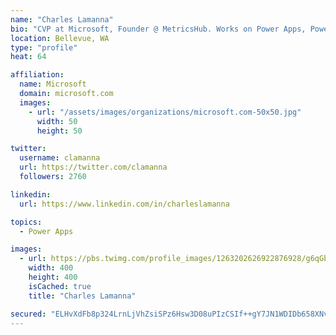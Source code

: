 ```yaml
---
name: "Charles Lamanna"
bio: "CVP at Microsoft, Founder @ MetricsHub. Works on Power Apps, Power Automate, Power Virtual Agent, Common Data Service and Dynamics 365."
location: Bellevue, WA
type: "profile"
heat: 64

affiliation:
  name: Microsoft
  domain: microsoft.com
  images:
    - url: "/assets/images/organizations/microsoft.com-50x50.jpg"
      width: 50
      height: 50

twitter:
  username: clamanna
  url: https://twitter.com/clamanna
  followers: 2760

linkedin:
  url: https://www.linkedin.com/in/charleslamanna

topics:
  - Power Apps

images:
  - url: https://pbs.twimg.com/profile_images/1263202626922876928/g6qGbHZ-_400x400.jpg
    width: 400
    height: 400
    isCached: true
    title: "Charles Lamanna"

secured: "ELHvXdFb8p324LrnLjVhZsiSPz6Hsw3D08uPIzCSIf++gY7JN1WDIDb658XNvBcKEipSs92DLOT4SdiZud4iMcVZ+V2oJEty5kzN9JS0GU45VwD0zqtgAzZ0S0sT9yFFhtI8yVuLRHn6cYQCEaE5WimZB0dINYcp+otfCfdgQDxPotonYIlQuxBXFMPIB/O3aQFAYYjQnNR6Utnr0azpLs6S8HTjXiOqbaM5QYTBsdngW/MQYhgdvMhMOJS2qBUqCIlRNvd973WAaIzvJqPqcExc4fqDJs/NRk5M1OZxnuTFHyPOx0u+RSnLrsaWJWYj5sitGY4iOwKzu+XIz9sdi4b3S6jCVoHrx+A0RCom22WuNUltscSf0I+0BxwY+RB4lrErB6db+5aWKIk1rdkVfX2TVB8weish1hzGxChT+Ls=;qJLBH662BzLDfMIXowtOKA=="
---
```


